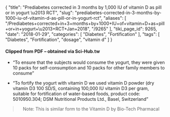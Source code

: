 {
    "title": "Prediabetes corrected in 3 months by 1,000 IU of vitamin D as pill or in yogurt \u2013 RCT",
    "slug": "prediabetes-corrected-in-3-months-by-1000-iu-of-vitamin-d-as-pill-or-in-yogurt-rct",
    "aliases": [
        "/Prediabetes+corrected+in+3+months+by+1000+IU+of+vitamin+D+as+pill+or+in+yogurt+\u2013+RCT+Jan+2018",
        "/9265"
    ],
    "tiki_page_id": 9265,
    "date": "2018-01-29",
    "categories": [
        "Diabetes",
        "Fortification"
    ],
    "tags": [
        "Diabetes",
        "Fortification",
        "dosage",
        "vitamin d"
    ]
}


#### Clipped from PDF – obtained via Sci-Hub.tw

* “To ensure that the subjects would consume the yogurt, they were given 10 packs for self-consumption and 10 packs for other family members to consume”

* “To fortify the yogurt with vitamin D we used vitamin D powder (dry vitamin D3 100 SD/S, containing 100,000 IU vitamin D3 per gram, suitable for fortification of water-based foods, product code: 5010950.304; DSM Nutritional Products Ltd., Basel, Switzerland”

> &nbsp; &nbsp; Note: This is similar form to the Vitamin D by Bio-Tech Pharmacal